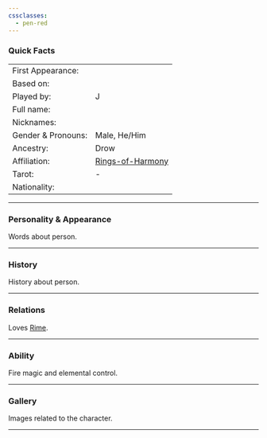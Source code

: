 ```yaml
---
cssclasses:
  - pen-red
---
```

### Quick Facts

|                    |                                                |
| ------------------ | ---------------------------------------------- |
| First Appearance:  |                                                |
| Based on:          |                                                |
| Played by:         | J                                              |
| Full name:         |                                                |
| Nicknames:         |                                                |
| Gender & Pronouns: | Male, He/Him                                   |
| Ancestry:          | Drow                                           |
| Affiliation:       | [Rings-of-Harmony](../Rings-of-Harmony.md) |
| Tarot:             | -                                              |
| Nationality:       |                                                |
***
### Personality & Appearance
Words about person.

***
### History
History about person.

***
### Relations
Loves [Rime](Rime.md).

***
### Ability
Fire magic and elemental control.

***
### Gallery
Images related to the character.

***
